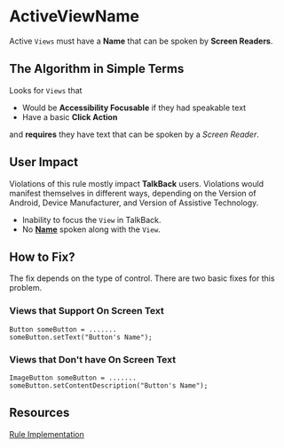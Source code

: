 # ActiveViewName

Active `Views` must have a **Name** that can be spoken by **Screen Readers**.

## The Algorithm in Simple Terms

Looks for `Views` that 

- Would be **Accessibility Focusable** if they had speakable text
- Have a basic **Click Action**

and **requires** they have text that can be spoken by a *Screen Reader*. 

## User Impact

Violations of this rule mostly impact **TalkBack** users. Violations would manifest themselves
in different ways, depending on the Version of Android, Device Manufacturer, and Version of
Assistive Technology.

- Inability to focus the `View` in TalkBack.
- No [**Name**](active-view-name.md#Name) spoken along with the `View`.

## How to Fix?

The fix depends on the type of control. There are two basic fixes for this problem.

### Views that Support On Screen Text

```
Button someButton = .......
someButton.setText("Button's Name");
```

### Views that Don't have On Screen Text
```
ImageButton someButton = .......
someButton.setContentDescription("Button's Name");
```

## Resources

[Rule Implementation](https://github.com/dequelabs/axe-android/blob/5cbbddd48be53af11c82406d670dd199a5548f3b/src/main/java/com/deque/axe/android/rules/hierarchy/ActiveViewName.java#L1-L44)
